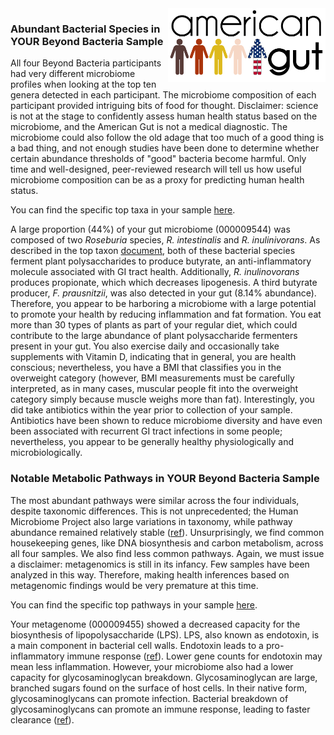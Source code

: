 <img style="float: right" height="50%" width="50%" src="img/logo.png">

### Abundant Bacterial Species in YOUR Beyond Bacteria Sample

All four Beyond Bacteria participants had very different microbiome profiles
when looking at the top ten genera detected in each participant. The microbiome
composition of each participant provided intriguing bits of food for thought.
Disclaimer: science is not at the stage to confidently assess human health
status based on the microbiome, and the American Gut is not a medical
diagnostic. The microbiome could also follow the old adage that too much of a
good thing is a bad thing, and not enough studies have been done to determine
whether certain abundance thresholds of "good" bacteria become harmful. Only
time and well-designed, peer-reviewed research will tell us how useful
microbiome composition can be as a proxy for predicting human health status.

You can find the specific top taxa in your sample
[here](http://nbviewer.ipython.org/github/biocore/American-Gut/blob/master/ipynb/beyond_bacteria.ipynb#000009544_taxa).

A large proportion (44%) of your gut microbiome (000009544) was composed
of two *Roseburia* species, *R. intestinalis* and *R. inulinivorans*. As
described in the top taxon [document](beyond_bacteria_top_taxa.md), both of
these bacterial species ferment plant polysaccharides to produce butyrate, an
anti-inflammatory molecule associated with GI tract health.  Additionally, *R.
inulinovorans* produces propionate, which which decreases lipogenesis.  A third
butyrate producer, *F. prausnitzii*, was also detected in your gut (8.14%
abundance). Therefore, you appear to be harboring a microbiome with a large
potential to promote your health by reducing inflammation and fat formation.
You eat more than 30 types of plants as part of your regular diet, which could
contribute to the large abundance of plant polysaccharide fermenters present in
your gut. You also exercise daily and occasionally take supplements with
Vitamin D, indicating that in general, you are health conscious; nevertheless,
you have a BMI that classifies you in the overweight category (however, BMI
measurements must be carefully interpreted, as in many cases, muscular people
fit into the overweight category simply because muscle weighs more than fat).
Interestingly, you did take antibiotics within the year prior to collection of
your sample. Antibiotics have been shown to reduce microbiome diversity and
have even been associated with recurrent GI tract infections in some people;
nevertheless, you appear to be generally healthy physiologically and
microbiologically.

### Notable Metabolic Pathways in YOUR Beyond Bacteria Sample

The most abundant pathways were similar across the four individuals, despite
taxonomic differences. This is not unprecedented; the Human Microbiome Project
also large variations in taxonomy, while pathway abundance remained relatively
stable ([ref](http://www.ncbi.nlm.nih.gov/pubmed/22699609)). Unsurprisingly, we
find common housekeeping genes, like DNA biosynthesis and carbon metabolism,
across all four samples. We also find less common pathways. Again, we must
issue a disclaimer: metagenomics is still in its infancy. Few samples have been
analyzed in this way. Therefore, making health inferences based on metagenomic
findings would be very premature at this time.

You can find the specific top pathways in your sample
[here](http://nbviewer.ipython.org/github/biocore/American-Gut/blob/master/ipynb/beyond_bacteria.ipynb#000009544_pathway).

Your metagenome (000009455) showed a decreased capacity for the biosynthesis of
lipopolysaccharide (LPS). LPS, also known as endotoxin, is a main component in
bacterial cell walls. Endotoxin leads to a pro-inflammatory immune response
([ref](http://www.ncbi.nlm.nih.gov/pubmed/10963608)). Lower gene counts for
endotoxin may mean less inflammation. However, your microbiome also had a lower
capacity for glycosaminoglycan breakdown. Glycosaminoglycan are large, branched
sugars found on the surface of host cells. In their native form,
glycosaminoglycans can promote infection. Bacterial breakdown of
glycosaminoglycans can promote an immune response, leading to faster clearance
([ref](http://www.ncbi.nlm.nih.gov/pubmed/25122767)).
